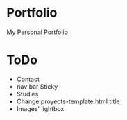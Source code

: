# Portfolio
My Personal Portfolio

# ToDo
- Contact
- nav bar Sticky
- Studies
- Change proyects-template.html title
- Images' lightbox
